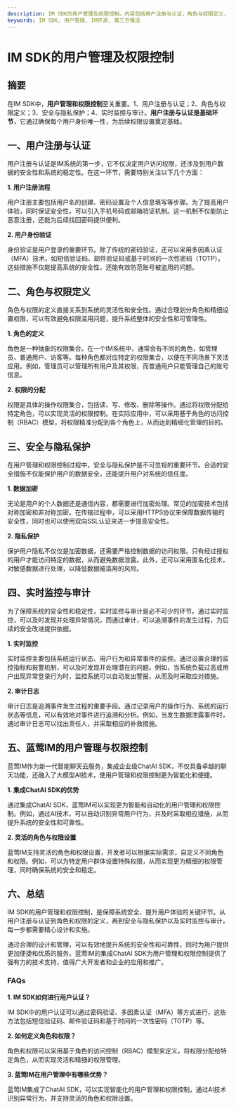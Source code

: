 ```yaml
---
description: IM SDK的用户管理及权限控制。内容包括用户注册与认证，角色与权限定义，安全与隐私保护等。
keywords: IM SDK, 用户管理, IM开源, 第三方推送
---
```

# IM SDK的用户管理及权限控制

## 摘要

在IM SDK中，**用户管理和权限控制**至关重要。1、用户注册与认证；2、角色与权限定义；3、安全与隐私保护；4、实时监控与审计。**用户注册与认证是基础环节**，它通过确保每个用户身份唯一性，为后续权限设置奠定基础。

## 一、用户注册与认证

用户注册与认证是IM系统的第一步，它不仅决定用户访问权限，还涉及到用户数据的安全性和系统的稳定性。在这一环节，需要特别关注以下几个方面：

**1. 用户注册流程**

用户注册主要包括用户名的创建、密码设置及个人信息填写等步骤。为了提高用户体验，同时保证安全性，可以引入手机号码或邮箱验证机制。这一机制不仅能防止恶意注册，还能为后续找回密码提供便利。

**2. 用户身份验证**

身份验证是用户登录的重要环节。除了传统的密码验证，还可以采用多因素认证（MFA）技术，如短信验证码、邮件验证码或基于时间的一次性密码（TOTP）。这些措施不仅能提高系统的安全性，还能有效防范账号被盗用的问题。

## 二、角色与权限定义

角色与权限的定义直接关系到系统的灵活性和安全性。通过合理划分角色和精细设置权限，可以有效避免权限滥用问题，提升系统整体的安全性和可管理性。

**1. 角色的定义**

角色是一种抽象的权限集合。在一个IM系统中，通常会有不同的角色，如管理员、普通用户、访客等。每种角色都对应特定的权限集合，以便在不同场景下灵活应用。例如，管理员可以管理所有用户及其权限，而普通用户只能管理自己的账号信息。

**2. 权限的分配**

权限是具体的操作权限集合，包括读、写、修改、删除等操作。通过将权限分配给特定角色，可以实现灵活的权限控制。在实际应用中，可以采用基于角色的访问控制（RBAC）模型，将权限精准分配到各个角色上，从而达到精细化管理的目的。

## 三、安全与隐私保护

在用户管理和权限控制过程中，安全与隐私保护是不可忽视的重要环节。合适的安全措施不仅能保护用户的数据安全，还能提升用户对系统的信任度。

**1. 数据加密**

无论是用户的个人数据还是通信内容，都需要进行加密处理。常见的加密技术包括对称加密和非对称加密。在传输过程中，可以采用HTTPS协议来保障数据传输的安全性，同时也可以使用双向SSL认证来进一步提高安全性。

**2. 隐私保护**

保护用户隐私不仅仅是加密数据，还需要严格控制数据的访问权限。只有经过授权的用户才能访问特定的数据，从而避免数据泄露。此外，还可以采用匿名化技术，对敏感数据进行处理，以降低数据被滥用的风险。

## 四、实时监控与审计

为了保障系统的安全性和稳定性，实时监控与审计是必不可少的环节。通过实时监控，可以及时发现并处理异常情况，而通过审计，可以追溯事件的发生过程，为后续的安全改进提供依据。

**1. 实时监控**

实时监控主要包括系统运行状态、用户行为和异常事件的监控。通过设置合理的监控指标和报警机制，可以及时发现并处理潜在的问题。例如，当系统负载过高或用户出现异常登录行为时，监控系统可以自动发出警报，从而及时采取应对措施。

**2. 审计日志**

审计日志是追溯事件发生过程的重要手段。通过记录用户的操作行为、系统的运行状态等信息，可以有效地对事件进行追溯和分析。例如，当发生数据泄露事件时，通过审计日志可以找出责任人，并采取相应的补救措施。

## 五、蓝莺IM的用户管理与权限控制

蓝莺IM作为新一代智能聊天云服务，集成企业级ChatAI SDK，不仅具备卓越的聊天功能，还融入了大模型AI技术，使用户管理和权限控制更为智能化和便捷。

**1. 集成ChatAI SDK的优势**

通过集成ChatAI SDK，蓝莺IM可以实现更为智能和自动化的用户管理和权限控制。例如，通过AI技术，可以自动识别异常用户行为，并及时采取相应措施，从而提升系统的安全性和可靠性。

**2. 灵活的角色与权限设置**

蓝莺IM支持灵活的角色和权限设置，开发者可以根据实际需求，自定义不同角色和权限。例如，可以为特定用户群体设置特殊权限，从而实现更为精细的权限管理，同时确保系统的安全和稳定。

## 六、总结

IM SDK的用户管理和权限控制，是保障系统安全、提升用户体验的关键环节。从用户注册与认证到角色和权限的定义，再到安全与隐私保护以及实时监控与审计，每一步都需要精心设计和实施。

通过合理的设计和管理，可以有效地提升系统的安全性和可靠性，同时为用户提供更加便捷和优质的服务。蓝莺IM的集成ChatAI SDK为用户管理和权限控制提供了强有力的技术支持，值得广大开发者和企业的应用和推广。

### FAQs

**1. IM SDK如何进行用户认证？**

IM SDK中的用户认证可以通过密码验证、多因素认证（MFA）等方式进行，这些方法包括短信验证码、邮件验证码和基于时间的一次性密码（TOTP）等。

**2. 如何定义角色和权限？**

角色和权限可以采用基于角色的访问控制（RBAC）模型来定义，将权限分配给特定角色，从而实现灵活和精细的权限管理。

**3. 蓝莺IM在用户管理中有哪些优势？**

蓝莺IM集成了ChatAI SDK，可以实现智能化的用户管理和权限控制，通过AI技术识别异常行为，并支持灵活的角色和权限设置。